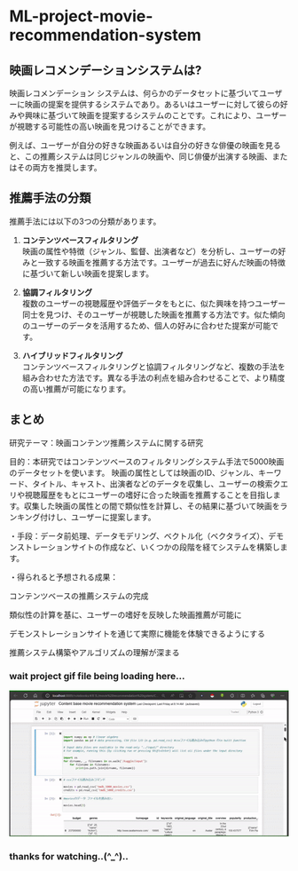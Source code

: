 # ML-project-movie-recommendation-system

## 映画レコメンデーションシステムは? ##
映画レコメンデーション システムは、何らかのデータセットに基づいてユーザーに映画の提案を提供するシステムであり。あるいはユーザーに対して彼らの好みや興味に基づいて映画を提案するシステムのことです。これにより、ユーザーが視聴する可能性の高い映画を見つけることができます。

例えば、ユーザーが自分の好きな映画あるいは自分の好きな俳優の映画を見ると、この推薦システムは同じジャンルの映画や、同じ俳優が出演する映画、またはその両方を推奨します。



## 推薦手法の分類 ##
推薦手法には以下の3つの分類があります。

1. **コンテンツベースフィルタリング**  
   映画の属性や特徴（ジャンル、監督、出演者など）を分析し、ユーザーの好みと一致する映画を推薦する方法です。ユーザーが過去に好んだ映画の特徴に基づいて新しい映画を提案します。

2. **協調フィルタリング**  
   複数のユーザーの視聴履歴や評価データをもとに、似た興味を持つユーザー同士を見つけ、そのユーザーが視聴した映画を推薦する方法です。似た傾向のユーザーのデータを活用するため、個人の好みに合わせた提案が可能です。

3. **ハイブリッドフィルタリング**  
   コンテンツベースフィルタリングと協調フィルタリングなど、複数の手法を組み合わせた方法です。異なる手法の利点を組み合わせることで、より精度の高い推薦が可能になります。


## まとめ ##

研究テーマ：映画コンテンツ推薦システムに関する研究

目的：本研究ではコンテンツベースのフィルタリングシステム手法で5000映画のデータセットを使います。
映画の属性としては映画のID、ジャンル、キーワード、タイトル、キャスト、出演者などのデータを収集し、ユーザーの検索クエリや視聴履歴をもとにユーザーの嗜好に合った映画を推薦することを目指します。収集した映画の属性との間で類似性を計算し、その結果に基づいて映画をランキング付けし、ユーザーに提案します。

・手段：データ前処理、データモデリング、ベクトル化（ベクタライズ）、デモンストレーションサイトの作成など、いくつかの段階を経てシステムを構築します。

・得られると予想される成果：

コンテンツベースの推薦システムの完成

類似性の計算を基に、ユーザーの嗜好を反映した映画推薦が可能に

デモンストレーションサイトを通じて実際に機能を体験できるようにする

推薦システム構築やアルゴリズムの理解が深まる

### wait project gif file being loading here... ###
<img src="Movie recommendation system/content_base_recommendation.gif" width="800px">

### thanks for watching..(^_^).. ###
